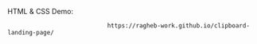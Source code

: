 HTML & CSS   Demo:



                                https://ragheb-work.github.io/clipboard-landing-page/
